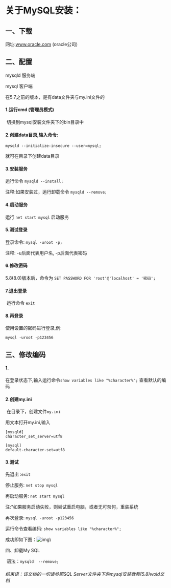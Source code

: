 # 关于MySQL安装：

## 一、下载

网址:www.oracle.com (oracle公司)

## 二、配置

mysqld 服务端

mysql 客户端

在5.7之前的版本，是有data文件夹与my.ini文件的

#### 1.运行cmd (管理员模式)

​	切换到mysql安装文件夹下的bin目录中

#### 2.创建data目录,输入命令:

`mysqld --initialize-insecure --user=mysql;`

就可在目录下创建data目录

#### 3.安装服务

运行命令 `mysqld --install;`

注释:如果安装过，运行卸载命令 `mysqld --remove;`

#### 4.启动服务

运行 `net start mysql`  启动服务

#### 5.测试登录

登录命令: `mysql -uroot -p;`

注释: -u后面代表用户名, -p后面代表密码

#### 6.修改密码

5.8(8.0)版本后，命令为 `SET PASSWORD FOR 'root'@'localhost' = '密码';`

#### 7.退出登录

​	运行命令 `exit`

#### 8.再登录

使用设置的密码进行登录,例:

`mysql -uroot -p123456`





## 三、修改编码

#### 1.

在登录状态下,输入运行命令`show variables like "%character%";` 查看默认的编码

#### 2.创建my.ini

​	在目录下，创建文件`my.ini`

用文本打开my.ini,输入

```
[mysqld]
character_set_server=utf8

[mysql]
default-character-set=utf8
```



#### 3.测试

先退出 :`exit`

停止服务: `net stop mysql`

再启动服务: `net start mysql`

注:"如果服务启动失败，则尝试重启电脑，或者无可奈何，重装系统

再次登录: `mysql -uroot -p123456`

运行命令查看编码: `show variables like "%character%";`

成功即如下图：![img](file:///C:/Users/ADMINI~1/AppData/Local/Temp/msohtmlclip1/01/clip_image002.jpg)\



四、卸载My SQL



​	语法：`mysqld  --remove;`



###### 结束语：该文档的一切请参照SQL Server文件夹下的mysql安装教程(5.8)wold文档









